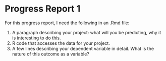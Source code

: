Progress Report 1
====================

For this progress report, I need the following in an .Rmd file:

1. A paragraph describing your project: what will you be predicting, why it is interesting to do this. 
1. R code that accesses the data for your project. 
1. A few lines describing your dependent variable in detail. What is the nature of this outcome as a variable?

